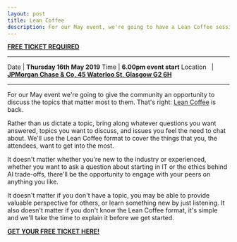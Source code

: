 ```yaml
---
layout: post
title: Lean Coffee
description: For our May event, we're going to have a Lean Coffee session. 6.00pm, Thursday 16th May, JP Morgan.
---
```


**<a href="https://www.eventbrite.com/e/lean-coffee-with-codecraft-tickets-61336140046" target="_blank">FREE TICKET REQUIRED</a>**

<hr>

Date  | **Thursday 16th May 2019**
Time | **6.00pm event start**
Location &nbsp; | **<a href="https://goo.gl/maps/iFZuv99hJqD2" target="_blank">JPMorgan Chase & Co, 45 Waterloo St, Glasgow G2 6H</a>**

<hr>

For our May event we're going to give the community an opportunity to discuss the topics that matter most to them. That's right: <a href="http://leancoffee.org/" target="_blank">Lean Coffee</a> is back.

Rather than us dictate a topic, bring along whatever questions you want answered, topics you want to discuss, and issues you feel the need to chat about. We'll use the Lean Coffee format to cover the things that you, the attendees, want to get into the most.

It doesn't matter whether you're new to the industry or experienced, whether you want to ask a question about starting in IT or the ethics behind AI trade-offs, there'll be the opportunity to engage with your peers on anything you like.

It doesn't matter if you don't have a topic, you may be able to provide valuable perspective for others, or learn something new by just listening. It also doesn't matter if you don't know the Lean Coffee format, it's simple and we'll take the time to explain it before we get started.

**<a href="https://www.eventbrite.com/e/lean-coffee-with-codecraft-tickets-61336140046" target="_blank">GET YOUR FREE TICKET HERE!</a>**
